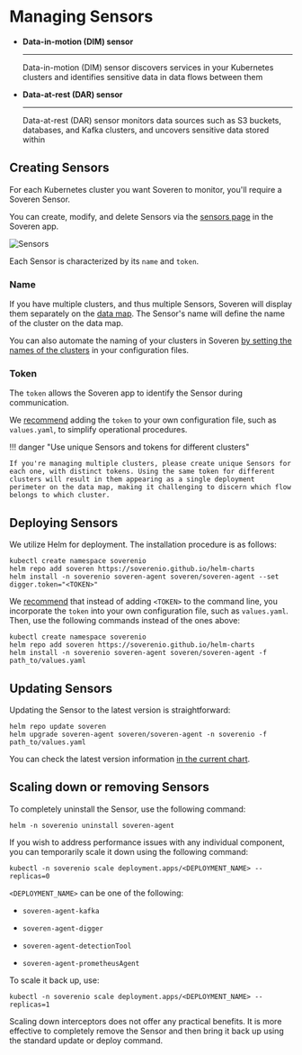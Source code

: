 # Managing Sensors

<div class="grid cards" markdown>

-   __Data-in-motion (DIM) sensor__

    ---

    Data-in-motion (DIM) sensor discovers services in your Kubernetes clusters and identifies sensitive data in data flows between them

-   __Data-at-rest (DAR) sensor__

    ---

    Data-at-rest (DAR) sensor monitors data sources such as S3 buckets, databases, and Kafka clusters, and uncovers sensitive data stored within

</div>

## Creating Sensors

For each Kubernetes cluster you want Soveren to monitor, you'll require a Soveren Sensor.

You can create, modify, and delete Sensors via the [sensors page](https://app.soveren.io/sensors) in the Soveren app.

![Sensors](../../img/administration/sensors.png "Sensors")

Each Sensor is characterized by its `name` and `token`.

### Name

If you have multiple clusters, and thus multiple Sensors, Soveren will display them separately on the [data map](https://app.soveren.io/data-map). The Sensor's name will define the name of the cluster on the data map.

You can also automate the naming of your clusters in Soveren [by setting the names of the clusters](../configuring-sensor/#multi-cluster-deployment) in your configuration files.

### Token

The `token` allows the Soveren app to identify the Sensor during communication.

We [recommend](../configuring-sensor/#sensor-token) adding the `token` to your own configuration file, such as `values.yaml`, to simplify operational procedures.

!!! danger "Use unique Sensors and tokens for different clusters"

    If you're managing multiple clusters, please create unique Sensors for each one, with distinct tokens. Using the same token for different clusters will result in them appearing as a single deployment perimeter on the data map, making it challenging to discern which flow belongs to which cluster.

## Deploying Sensors

We utilize Helm for deployment. The installation procedure is as follows:

```shell
kubectl create namespace soverenio
helm repo add soveren https://soverenio.github.io/helm-charts
helm install -n soverenio soveren-agent soveren/soveren-agent --set digger.token="<TOKEN>"
```

We [recommend](../configuring-sensor/#sensor-token) that instead of adding `<TOKEN>` to the command line, you incorporate the `token` into your own configuration file, such as `values.yaml`. Then, use the following commands instead of the ones above:

```shell
kubectl create namespace soverenio
helm repo add soveren https://soverenio.github.io/helm-charts
helm install -n soverenio soveren-agent soveren/soveren-agent -f path_to/values.yaml
```

## Updating Sensors

Updating the Sensor to the latest version is straightforward:

```shell
helm repo update soveren
helm upgrade soveren-agent soveren/soveren-agent -n soverenio -f path_to/values.yaml
```

You can check the latest version information [in the current chart](https://github.com/soverenio/helm-charts/blob/master/charts/soveren-agent/Chart.yaml).

## Scaling down or removing Sensors

To completely uninstall the Sensor, use the following command:

```shell
helm -n soverenio uninstall soveren-agent
```

If you wish to address performance issues with any individual component, you can temporarily scale it down using the following command: 

```shell
kubectl -n soverenio scale deployment.apps/<DEPLOYMENT_NAME> --replicas=0
```

`<DEPLOYMENT_NAME>` can be one of the following:

* `soveren-agent-kafka`

* `soveren-agent-digger`

* `soveren-agent-detectionTool`

* `soveren-agent-prometheusAgent`

To scale it back up, use:

```shell
kubectl -n soverenio scale deployment.apps/<DEPLOYMENT_NAME> --replicas=1
```

Scaling down interceptors does not offer any practical benefits. It is more effective to completely remove the Sensor and then bring it back up using the standard update or deploy command.
